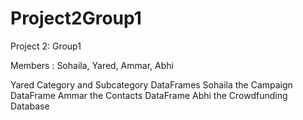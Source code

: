 # Project2Group1

Project 2: Group1

Members : Sohaila, Yared, Ammar, Abhi

Yared Category and Subcategory DataFrames
Sohaila the Campaign DataFrame
Ammar the Contacts DataFrame
Abhi the Crowdfunding Database
